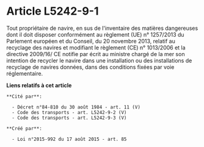 # Article L5242-9-1

Tout propriétaire de navire, en sus de l'inventaire des matières dangereuses dont il doit disposer conformément au règlement
(UE) n° 1257/2013 du Parlement européen et du Conseil, du 20 novembre 2013, relatif au recyclage des navires et modifiant le
règlement (CE) n° 1013/2006  et la directive 2009/16/ CE notifie par écrit au ministre chargé de la mer son intention de
recycler le navire dans une installation ou des installations de recyclage de navires données, dans des conditions fixées par
voie réglementaire.

**Liens relatifs à cet article**

	**Cité par**:

	  - Décret n°84-810 du 30 août 1984 - art. 11 (V)
	  - Code des transports - art. L5242-9-2 (V)
	  - Code des transports - art. L5242-9-3 (V)

	**Créé par**:

	  - Loi n°2015-992 du 17 août 2015 - art. 85
